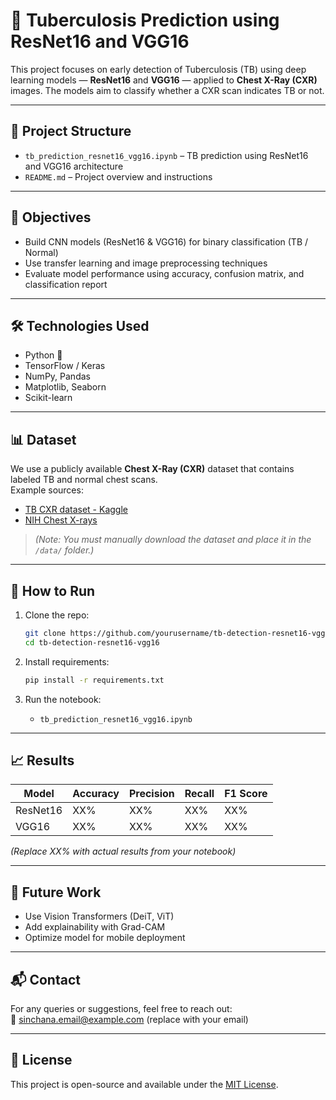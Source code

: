 # 🧠 Tuberculosis Prediction using ResNet16 and VGG16

This project focuses on early detection of Tuberculosis (TB) using deep learning models — **ResNet16** and **VGG16** — applied to **Chest X-Ray (CXR)** images. The models aim to classify whether a CXR scan indicates TB or not.

---

## 📂 Project Structure

- `tb_prediction_resnet16_vgg16.ipynb` – TB prediction using ResNet16 and VGG16 architecture
- `README.md` – Project overview and instructions

---

## 📌 Objectives

- Build CNN models (ResNet16 & VGG16) for binary classification (TB / Normal)
- Use transfer learning and image preprocessing techniques
- Evaluate model performance using accuracy, confusion matrix, and classification report

---

## 🛠️ Technologies Used

- Python 🐍  
- TensorFlow / Keras  
- NumPy, Pandas  
- Matplotlib, Seaborn  
- Scikit-learn  

---

## 📊 Dataset

We use a publicly available **Chest X-Ray (CXR)** dataset that contains labeled TB and normal chest scans.  
Example sources:
- [TB CXR dataset - Kaggle](https://www.kaggle.com/datasets/tawsifurrahman/tuberculosis-tb-chest-xray-dataset)
- [NIH Chest X-rays](https://nihcc.app.box.com/v/ChestXray-NIHCC)

> *(Note: You must manually download the dataset and place it in the `/data/` folder.)*

---

## 🚀 How to Run

1. Clone the repo:
   ```bash
   git clone https://github.com/yourusername/tb-detection-resnet16-vgg16.git
   cd tb-detection-resnet16-vgg16
   ```

2. Install requirements:
   ```bash
   pip install -r requirements.txt
   ```

3. Run the notebook:
   - `tb_prediction_resnet16_vgg16.ipynb`

---

## 📈 Results

| Model    | Accuracy | Precision | Recall | F1 Score |
|----------|----------|-----------|--------|----------|
| ResNet16 |  XX%     |   XX%     |  XX%   |   XX%    |
| VGG16    |  XX%     |   XX%     |  XX%   |   XX%    |

*(Replace XX% with actual results from your notebook)*

---

## 📌 Future Work

- Use Vision Transformers (DeiT, ViT)
- Add explainability with Grad-CAM
- Optimize model for mobile deployment

---

## 📬 Contact

For any queries or suggestions, feel free to reach out:  
📧 sinchana.email@example.com (replace with your email)

---

## 📄 License

This project is open-source and available under the [MIT License](LICENSE).
